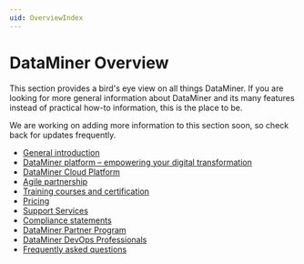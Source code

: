 ```yaml
---
uid: OverviewIndex
---
```


# DataMiner Overview

This section provides a bird's eye view on all things DataMiner. If you are looking for more general information about DataMiner and its many features instead of practical how-to information, this is the place to be.

We are working on adding more information to this section soon, so check back for updates frequently.

- [General introduction](xref:Overview_General_Introduction)
- [DataMiner platform – empowering your digital transformation](xref:Overview_Platform_intro)
- [DataMiner Cloud Platform](xref:Overview_DCP)
- [Agile partnership](xref:Overview_Agile_Partnership_intro)
- [Training courses and certification](xref:Overview_Training_intro)
- [Pricing](xref:Pricing)
- [Support Services](xref:Overview_Support_DMS_M_and_S)
- [Compliance statements](xref:Overview_Compliance_Statements_intro)
- [DataMiner Partner Program](xref:Partner_Program)
- [DataMiner DevOps Professionals](xref:DataMiner_Devops_Professionals)
- [Frequently asked questions](xref:FAQs)
